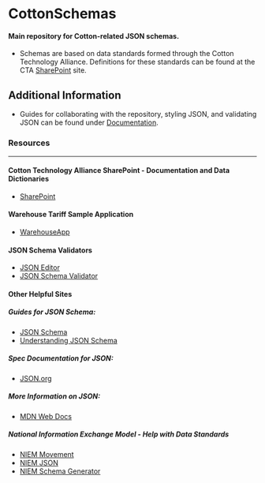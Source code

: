 # CottonSchemas

  

#### Main repository for Cotton-related JSON schemas.

  

* Schemas are based on data standards formed through the Cotton Technology Alliance. Definitions for these standards can be found at the CTA [SharePoint](https://theseam2.sharepoint.com/sites/cta/SitePages/Home.aspx) site.
  


## Additional Information

 * Guides for collaborating with the repository, styling JSON, and validating JSON can be found under [Documentation](https://github.com/CottonTechnologyAlliance/CottonSchemas/tree/master/Documentation).

### Resources
---

#### Cotton Technology Alliance SharePoint - Documentation and Data Dictionaries
* [SharePoint](https://theseam2.sharepoint.com/sites/cta/SitePages/Home.aspx)

#### Warehouse Tariff Sample Application
* [WarehouseApp](https://ipfs.theseam.io/ipfs/QmaT7Ye2kNMpTaBCabPgmPbws2eXJvTTxG8vxCafisef1L/#/)

#### JSON Schema Validators
* [JSON Editor](https://jsoneditoronline.org/)
* [JSON Schema Validator](https://www.jsonschemavalidator.net/)

#### Other Helpful Sites

##### Guides for JSON Schema:
* [JSON Schema](https://json-schema.org/)
* [Understanding JSON Schema](https://json-schema.org/understanding-json-schema/index.html)

##### Spec Documentation for JSON:
* [JSON.org](https://www.json.org/)

##### More Information on JSON:
* [MDN Web Docs](https://developer.mozilla.org/en-US/docs/Learn/JavaScript/Objects/JSON)

##### National Information Exchange Model - Help with Data Standards
* [NIEM Movement](https://beta.movement.niem.gov/#/)
* [NIEM JSON](http://niem.github.io/json/reference/json-schema/)
* [NIEM Schema Generator](https://tools.niem.gov/niemtools/ssgt/SSGT-GetNamespace.iepd?namespaceKey=o1-15)
